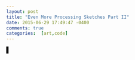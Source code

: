 ```yaml
---
layout: post
title: "Even More Processing Sketches Part II"
date: 2015-06-29 17:49:47 -0400
comments: true
categories:  [art,code]
---
```

<script type="text/javascript" src="{{ root_url }}/javascripts/processing.min.js"></script>
<script type="text/javascript" src="{{ root_url }}/javascripts/libs/jquery.min.js"></script>
<!--more-->
<canvas status="off" style="border:1px solid #000000;" data-processing-sources="/sketches/paddles.pde"> </canvas> 
<canvas status="off" style="border:1px solid #000000;" data-processing-sources="/sketches/spiky.pde"> </canvas> 
<canvas status="off" style="border:1px solid #000000;" data-processing-sources="/sketches/sharks.pde"> </canvas> 

